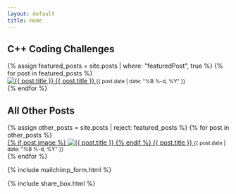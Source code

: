 ```yaml
---
layout: default
title: Home
---
```


<!--<h1>Welcome to {{ site.title }}</h1>-->

<style>
.all-posts ul,
.featured-posts ul {
  list-style: none; /* Remove bullet points */
  padding: 0; /* Remove default padding */
}

.all-posts li,
.featured-posts li {
  margin-bottom: 20px; /* Add spacing between list items */
  padding-bottom: 20px;
  border-bottom: 1px solid #eee; /* Add a subtle divider */
}

/* Remove the bottom border from the last item */
.all-posts li:last-child,
.featured-posts li:last-child {
  border-bottom: none;
  padding-bottom: 0;
  margin-bottom: 0;
}

</style>

<section class="featured-posts">
  <h2>C++ Coding Challenges</h2>
  <ul>
    {% assign featured_posts = site.posts | where: "featuredPost", true %}
    {% for post in featured_posts %}
      <li>
        <a href="{{ post.url | prepend: site.baseurl }}">
          <img 
            src="{{ site.baseurl }}{{ post.image }}" 
            srcset="
              {{ site.baseurl }}{{ post.image }} 320w,
              {{ site.baseurl }}{{ post.image }} 640w,
              {{ site.baseurl }}{{ post.image }} 960w"
            sizes="(max-width: 600px) 320px, (max-width: 1200px) 640px, 960px"
            alt="{{ post.title }}" class="responsive-image">
          {{ post.title }}
        </a>
        <small>{{ post.date | date: "%B %-d, %Y" }}</small>
      </li>
    {% endfor %}
  </ul>
</section>

<section class="all-posts">
  <h2>All Other Posts</h2>
  <ul>
    {% assign other_posts = site.posts | reject: featured_posts %}
    {% for post in other_posts %}
      <li>
        <a href="{{ post.url | prepend: site.baseurl }}">
          {% if post.image %}
            <img
              src="{{ site.baseurl }}{{ post.image }}"
              srcset="
                {{ site.baseurl }}{{ post.image }} 320w,
                {{ site.baseurl }}{{ post.image }} 640w,
                {{ site.baseurl }}{{ post.image }} 960w"
              sizes="(max-width: 600px) 320px, (max-width: 1200px) 640px, 960px"
              alt="{{ post.title }}" class="responsive-image">
          {% endif %}
          {{ post.title }}
        </a>
        <small>{{ post.date | date: "%B %-d, %Y" }}</small>
      </li>
    {% endfor %}
  </ul>
</section>

{% include mailchimp_form.html %}

{% include share_box.html %}
